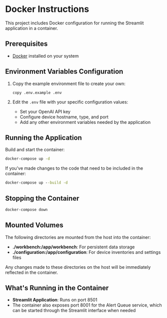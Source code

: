 # Docker Instructions

This project includes Docker configuration for running the Streamlit application in a container.

## Prerequisites

- [Docker](https://www.docker.com/get-started) installed on your system

## Environment Variables Configuration

1. Copy the example environment file to create your own:
   ```
   copy .env.example .env
   ```

2. Edit the `.env` file with your specific configuration values:
   - Set your OpenAI API key
   - Configure device hostname, type, and port
   - Add any other environment variables needed by the application

## Running the Application

Build and start the container:

```cmd
docker-compose up -d
```

If you've made changes to the code that need to be included in the container:

```cmd
docker-compose up --build -d
```

## Stopping the Container

```cmd
docker-compose down
```

## Mounted Volumes

The following directories are mounted from the host into the container:

- **./workbench:/app/workbench**: For persistent data storage
- **./configuration:/app/configuration**: For device inventories and settings files

Any changes made to these directories on the host will be immediately reflected in the container.

## What's Running in the Container

- **Streamlit Application**: Runs on port 8501
- The container also exposes port 8001 for the Alert Queue service, which can be started through the Streamlit interface when needed
